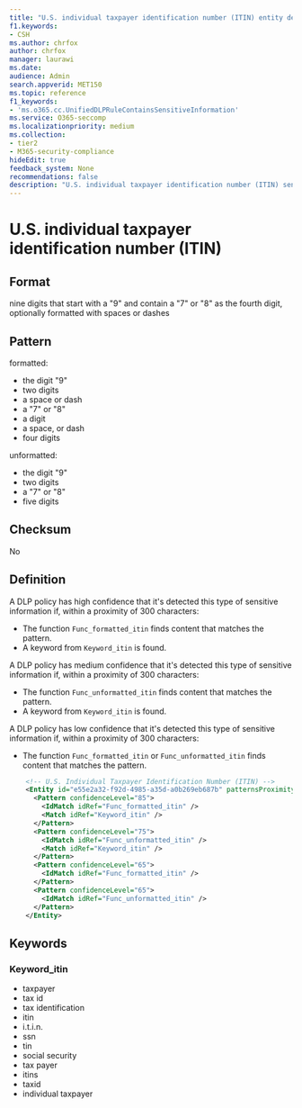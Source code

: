 ```yaml
---
title: "U.S. individual taxpayer identification number (ITIN) entity definition"
f1.keywords:
- CSH
ms.author: chrfox
author: chrfox
manager: laurawi
ms.date:
audience: Admin
search.appverid: MET150
ms.topic: reference
f1_keywords:
- 'ms.o365.cc.UnifiedDLPRuleContainsSensitiveInformation'
ms.service: O365-seccomp
ms.localizationpriority: medium
ms.collection:
- tier2
- M365-security-compliance
hideEdit: true
feedback_system: None
recommendations: false
description: "U.S. individual taxpayer identification number (ITIN) sensitive information type entity definition."
---
```


# U.S. individual taxpayer identification number (ITIN)

## Format

nine digits that start with a "9" and contain a "7" or "8" as the fourth digit, optionally formatted with spaces or dashes

## Pattern

formatted:

- the digit "9"
- two digits
- a space or dash
- a "7" or "8"
- a digit
- a space, or dash
- four digits

unformatted:

- the digit "9"
- two digits
- a "7" or "8"
- five digits

## Checksum

No

## Definition

A DLP policy has high confidence that it's detected this type of sensitive information if, within a proximity of 300 characters:

- The function `Func_formatted_itin` finds content that matches the pattern.
- A keyword from `Keyword_itin` is found.

A DLP policy has medium confidence that it's detected this type of sensitive information if, within a proximity of 300 characters:

- The function `Func_unformatted_itin` finds content that matches the pattern.
- A keyword from `Keyword_itin` is found.

A DLP policy has low confidence that it's detected this type of sensitive information if, within a proximity of 300 characters:

- The function `Func_formatted_itin` or `Func_unformatted_itin` finds content that matches the pattern.

```xml
    <!-- U.S. Individual Taxpayer Identification Number (ITIN) -->
    <Entity id="e55e2a32-f92d-4985-a35d-a0b269eb687b" patternsProximity="300" recommendedConfidence="75">
      <Pattern confidenceLevel="85">
        <IdMatch idRef="Func_formatted_itin" />
        <Match idRef="Keyword_itin" />
      </Pattern>
      <Pattern confidenceLevel="75">
        <IdMatch idRef="Func_unformatted_itin" />
        <Match idRef="Keyword_itin" />
      </Pattern>
      <Pattern confidenceLevel="65">
        <IdMatch idRef="Func_formatted_itin" />
      </Pattern>
      <Pattern confidenceLevel="65">
        <IdMatch idRef="Func_unformatted_itin" />
      </Pattern>
    </Entity>
```

## Keywords

### Keyword_itin

- taxpayer
- tax id
- tax identification
- itin
- i.t.i.n.
- ssn
- tin
- social security
- tax payer
- itins
- taxid
- individual taxpayer